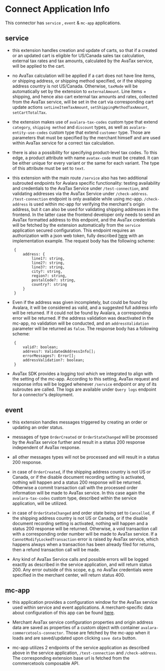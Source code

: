 # Connect Application Info

This connector has `service` , `event` & `mc-app` applications.

## service

- this extension handles creation and update of carts, so that if a created or an updated cart is eligible for 
US/Canada sales tax calculation, external tax rates and tax amounts, calculated by the AvaTax service, will be applied to the cart.

- no AvaTax calculation will be applied if 
a cart does not have line items, or shipping address, or shipping method specified, or if the shipping address country is not US/Canada. Otherwise, `taxMode` will be automatically set by the extension to `externalAmount`. Line items + shipping, and hence also cart external tax amounts and rates, collected from the AvaTax service, will be set in the cart via corresponding cart update actions `setLineItemTaxAmount`, `setShippingMethodTaxAmount`, `setCartTotalTax`.

- the extension makes use of `avalara-tax-codes` custom type that extend `category`, `shipping method` and `discount` types, as well as `avalara-entity-use-codes` custom type that extend `customer` type. Those are parameters that must be specified by the merchant himself and are used within AvaTax service for a correct tax calculation. 

- there is also a possibility for specifying product-level tax codes. To this edge, a product attribute with name `avatax-code` must be created. It can be either unique for every variant or the same for each variant. The type of this attribute must be set to `text`. 

- this extension with the main route `/service` also has two additional subrouted endpoints for Avalara specific functionality: testing availability and credentials to the AvaTax Service under `/test-connection`, and validating addresses via the AvaTax Service under `/check-address`. `/test-connection` endpoint is only available while using mc-app. `/check-address` is used within mc-app for verifying the merchant's origin address, but it can also be used for validating shipping addresses in the frontend. In the latter case the frontend developer only needs to send an AvaTax formatted address to this endpoint, and the AvaTax credentials will be fetched by the extension automatically from the `service` application secured configuration. This endpoint requires an authorization with a json web token, fully described [here](https://github.com/mediaopt/avalara-commercetools-cofe-integration) with an implementation example. The request body has the following scheme:
```
    {
        address: {
            line1?: string, 
            line2?: string, 
            line3?: string, 
            city?: string, 
            region?: string, 
            postalCode?: string,
            country?: string
        }
    }
```
- Even if the address was given incompletely, but could be found by Avalara, it will be considered as valid, and a suggested full address info will be returned. If it could not be found by Avalara, a corresponding error will be returned. If the address validation was deactivated in the mc-app, no validation will be conducted, and an `addressValidation` parameter will be returned as `false`. The response body has a following scheme:
```
    {
        valid?: boolean;
        address?: ValidatedAddressInfo[];
        errorMessages?: Error[];
        addressValidation?: boolean;
    }
```
- AvaTax SDK provides a logging tool which we integrated to align with the setting of the mc-app. According to this setting, AvaTax request and response infos will be logged whenever `/service` endpoint or any of its subroutes are called. The logs are available under `Query logs` endpoint for a connector's deployment.  

## event

- this extension handles messages triggered by creating an order or updating an order status.

- messages of type `OrderCreated` or `OrderStateChanged` will be processed by the AvaTax service further and result in a status 200 response independent of AvaTax response.

- all other messages types will not be processed and will result in a status 200 response.

- in case of `OrderCreated`, if the shipping address country is not US or Canada, or if the disable document recording setting is activated, nothing will happen and a status 200 response will be returned. Otherwise a commit transaction call with the processed order information will be made to AvaTax service. In this case again the `avalara-tax-codes` custom type, described within the service application, will be utilized. 

- in case of `OrderStateChanged` and order state being set to `Cancelled`, if the shipping address country is not US or Canada, or if the disable document recording setting is activated, nothing will happen and a status 200 response will be returned. Otherwise, a void transaction call with a corresponding order number will be made to AvaTax service. If a `CannotModifyLockedTransaction` error is raised by AvaTax service, which happens always when a transaction has been already filed for returns, then a refund transaction call will be made.
- Any kind of AvaTax Service calls and possible errors will be logged exactly as described in the service application, and will return status 200. Any error outside of this scope, e.g. no AvaTax credentials were specified in the merchant center, will return status 400. 

## mc-app

- this application provides a configuration window for the AvaTax service used within service and event applications. A merchant-specific data about configuration of this app can be found [here](https://projects.mediaopt.de/projects/mopt-ecomqe/wiki/User_manual). 

- Merchant AvaTax service configuration properties and origin address data are saved as properties of a custom object with container `avalara-commercetools-connector`. Those are fetched by the mc-app when it loads and are saved/updated upon clicking `save data` button. 

- mc-app utilizes 2 endpoints of the service application as described above in the service application, `/test-connection` and `/check-address`. The corresponding extension base url is fetched from the commercetools composable API. 